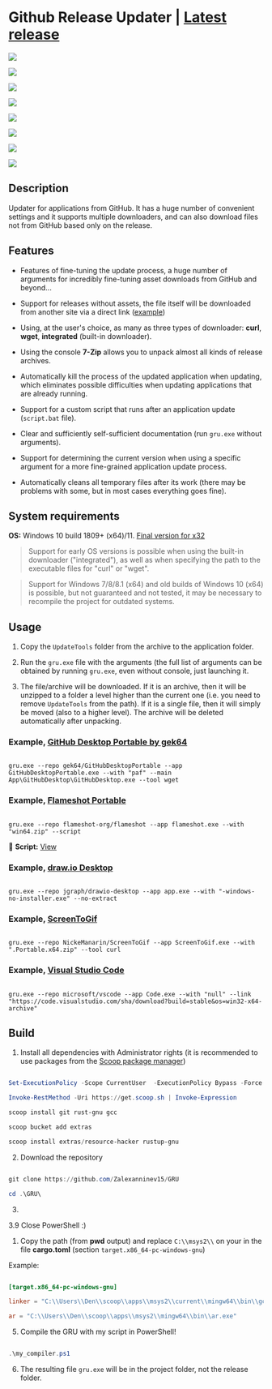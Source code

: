 # Github Release Updater | [Latest release](https://github.com/Zalexanninev15/GRU/releases/latest)



[![](https://img.shields.io/badge/OS-Windows-informational)](https://github.com/Zalexanninev15/GRU)

[![](https://img.shields.io/badge/written_on-Rust-000000.svg?logo=rust)](https://github.com/Zalexanninev15/GRU)

[![](https://img.shields.io/github/v/release/Zalexanninev15/GRU)](https://github.com/Zalexanninev15/GRU/releases/latest)

[![](https://img.shields.io/github/downloads/Zalexanninev15/GRU/total.svg)](https://github.com/Zalexanninev15/GRU/releases)

[![](https://img.shields.io/github/last-commit/Zalexanninev15/GRU/main.svg)](https://github.com/Zalexanninev15/GRU/commits/main)

[![](https://img.shields.io/github/stars/Zalexanninev15/GRU.svg)](https://github.com/Zalexanninev15/GRU/stargazers)

[![](https://img.shields.io/badge/license-MIT-blue.svg)](LICENSE)

[![](https://img.shields.io/badge/Donate-FFDD00.svg?logo=buymeacoffee&logoColor=black)](https://z15.neocities.org/donate)



## Description



Updater for applications from GitHub. It has a huge number of convenient settings and it supports multiple downloaders, and can also download files not from GitHub based only on the release.



## Features



- Features of fine-tuning the update process, a huge number of arguments for incredibly fine-tuning asset downloads from GitHub and beyond...

- Support for releases without assets, the file itself will be downloaded from another site via a direct link ([example](https://github.com/Zalexanninev15/GRU#example-visual-studio-code))

- Using, at the user's choice, as many as three types of downloader: **curl**, **wget**, **integrated** (built-in downloader).

- Using the console **7-Zip** allows you to unpack almost all kinds of release archives.

- Automatically kill the process of the updated application when updating, which eliminates possible difficulties when updating applications that are already running.

- Support for a custom script that runs after an application update (`script.bat` file).

- Clear and sufficiently self-sufficient documentation (run `gru.exe` without arguments).

- Support for determining the current version when using a specific argument for a more fine-grained application update process.

- Automatically cleans all temporary files after its work (there may be problems with some, but in most cases everything goes fine).



## System requirements



**OS:** Windows 10 build 1809+ (x64)/11. [Final version for x32](https://github.com/Zalexanninev15/GRU/releases/tag/1.4.0.1)



> Support for early OS versions is possible when using the built-in downloader ("integrated"), as well as when specifying the path to the executable files for "curl" or "wget".

> 

> Support for Windows 7/8/8.1 (x64) and old builds of Windows 10 (x64) is possible, but not guaranteed and not tested, it may be necessary to recompile the project for outdated systems.



## Usage



1. Copy the `UpdateTools` folder from the archive to the application folder.

2. Run the `gru.exe` file with the arguments (the full list of arguments can be obtained by running `gru.exe`, even without console, just launching it.

3. The file/archive will be downloaded. If it is an archive, then it will be unzipped to a folder a level higher than the current one (i.e. you need to remove `UpdateTools` from the path). If it is a single file, then it will simply be moved (also to a higher level). The archive will be deleted automatically after unpacking.



### Example, [GitHub Desktop Portable by gek64](https://github.com/gek64/GitHubDesktopPortable)



```batch

gru.exe --repo gek64/GitHubDesktopPortable --app GitHubDesktopPortable.exe --with "paf" --main App\GitHubDesktop\GitHubDesktop.exe --tool wget

```



### Example, [Flameshot Portable](https://github.com/flameshot-org/flameshot)



```batch

gru.exe --repo flameshot-org/flameshot --app flameshot.exe --with "win64.zip" --script

```



📜 **Script:** [View](https://github.com/Zalexanninev15/GRU/blob/main/script.bat)



### Example, [draw.io Desktop](https://github.com/jgraph/drawio-desktop)



```batch

gru.exe --repo jgraph/drawio-desktop --app app.exe --with "-windows-no-installer.exe" --no-extract

```



### Example, [ScreenToGif](https://github.com/NickeManarin/ScreenToGif)



```batch

gru.exe --repo NickeManarin/ScreenToGif --app ScreenToGif.exe --with ".Portable.x64.zip" --tool curl

```



### Example, [Visual Studio Code](https://github.com/microsoft/vscode)



```batch

gru.exe --repo microsoft/vscode --app Code.exe --with "null" --link "https://code.visualstudio.com/sha/download?build=stable&os=win32-x64-archive"

```



## Build



1. Install all dependencies with Administrator rights (it is recommended to use packages from the [Scoop package manager](https://scoop.sh/))



```powershell

Set-ExecutionPolicy -Scope CurrentUser  -ExecutionPolicy Bypass -Force

Invoke-RestMethod -Uri https://get.scoop.sh | Invoke-Expression

scoop install git rust-gnu gcc

scoop bucket add extras

scoop install extras/resource-hacker rustup-gnu

```



2. Download the repository



```powershell

git clone https://github.com/Zalexanninev15/GRU

cd .\GRU\

```



3. 



3.9 Close PowerShell :)



1. Copy the path (from **pwd** output) and replace `C:\\msys2\\` on your in the file **cargo.toml** (section `target.x86_64-pc-windows-gnu`)



Example:



```toml

[target.x86_64-pc-windows-gnu]

linker = "C:\\Users\\Den\\scoop\\apps\\msys2\\current\\mingw64\\bin\\gcc.exe"

ar = "C:\\Users\\Den\\scoop\\apps\\msys2\\mingw64\\bin\\ar.exe"

```



5. Compile the GRU with my script in PowerShell!



```powershell

.\my_compiler.ps1

```



6. The resulting file `gru.exe` will be in the project folder, not the release folder.

